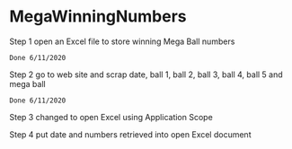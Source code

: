 # MegaWinningNumbers
Step 1 open an Excel file to store winning Mega Ball numbers

    Done 6/11/2020
    
Step 2 go to web site and scrap date, ball 1, ball 2, ball 3, ball 4, ball 5 and mega ball

    Done 6/11/2020
    
Step 3 changed to open Excel using Application Scope

Step 4 put date and numbers retrieved into open Excel document

